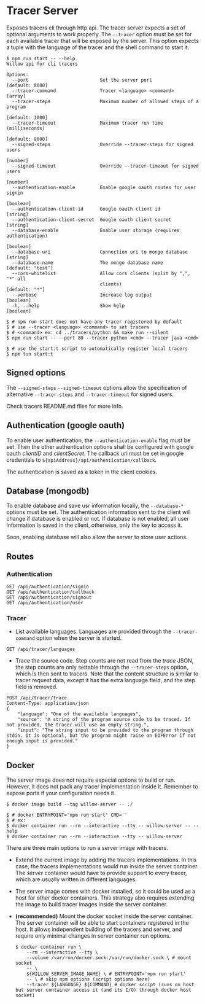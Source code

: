 # Tracer Server

Exposes tracers cli through http api.
The tracer server expects a set of optional arguments to work properly.
The `--tracer` option must be set for each available tracer that will be exposed by the server.
This option expects a tuple with the language of the tracer and the shell command to start it.

```shell
$ npm run start -- --help
Willow api for cli tracers

Options:
  --port                          Set the server port            [default: 8000]
  --tracer-command                Tracer <language> <command>            [array]
  --tracer-steps                  Maximum number of allowed steps of a program
                                                                 [default: 1000]
  --tracer-timeout                Maximum tracer run time (milliseconds)
                                                                 [default: 8000]
  --signed-steps                  Override --tracer-steps for signed users
                                                                        [number]
  --signed-timeout                Override --tracer-timeout for signed users
                                                                        [number]
  --authentication-enable         Enable google oauth routes for user signin
                                                                       [boolean]
  --authentication-client-id      Google oauth client id                [string]
  --authentication-client-secret  Google oauth client secret            [string]
  --database-enable               Enable user storage (requires authentication)
                                                                       [boolean]
  --database-uri                  Connection uri to mongo database      [string]
  --database-name                 The mongo database name      [default: "test"]
  --cors-whitelist                Allow cors clients (split by ",", "*" all
                                  clients)                        [default: "*"]
  --verbose                       Increase log output                  [boolean]
  -h, --help                      Show help                            [boolean]

$ # npm run start does not have any tracer registered by default
$ # use --tracer <language> <command> to set tracers
$ # <command> ex: cd ../tracers/python && make run --silent
$ npm run start -- --port 80 --tracer python <cmd> --tracer java <cmd>

$ # use the start:t script to automatically register local tracers
$ npm tun start:t
```

## Signed options

The `--signed-steps` `--signed-timeout` options allow the specification of alternative `--tracer-steps` and `--tracer-timeout` for signed users.

Check tracers README.md files for more info.

## Authentication (google oauth)

To enable user authentication, the `--authentication-enable` flag must be set.
Then the other authentication options shall be configured with google oauth _clientID_ and _clientSecret_.
The callback uri must be set in google credentials to `${apiAddress}/api/authentication/callback`.

The authentication is saved as a token in the client cookies.

## Database (mongodb)

To enable database and save usr information locally, the `--database-*` options must be set.
The authentication information sent to the client will change if database is enabled or not.
If database is not enabled, all user information is saved in the client, otherwise, only the key to access it.

Soon, enabling database will also allow the server to store user actions.

## Routes

### Authentication

```http
GET /api/authentication/signin
GET /api/authentication/callback
GET /api/authentication/signout
GET /api/authentication/user
```

### Tracer

-   List available languages. Languages are provided through the `--tracer-command` option when the server is started.

```http
GET /api/tracer/languages
```

-   Trace the source code. Step counts are not read from the _trace_ JSON, the step counts are only settable through the `--tracer-steps` option, which is then sent to tracers. Note that the content structure is similar to tracer request data, except it has the extra language field, and the step field is removed.

```http
POST /api/tracer/trace
Content-Type: application/json
{
    "language": "One of the available languages",
    "source": "A string of the program source code to be traced. If not provided, the tracer will use an empty string.",
    "input": "The string input to be provided to the program through stdin. It is optional, but the program might raise an EOFError if not enough input is provided."
}
```

## Docker

The server image does not require especial options to build or run. However, it does not pack any tracer implementation inside it. Remember to expose ports if your configuration needs it.

```shell
$ docker image build --tag willow-server -- ./

$ # docker ENTRYPOINT='npm run start' CMD=''
$ # ex:
$ docker container run --rm --interactive --tty -- willow-server -- --help
$ docker container run --rm --interactive --tty -- willow-server
```

There are three main options to run a server image with tracers.

-   Extend the current image by adding the tracers implementations. In this case, the tracers implementations would run inside the server container. The server container would have to provide support to every tracer, which are usually written in different languages.

-   The server image comes with docker installed, so it could be used as a host for other docker containers. This strategy also requires extending the image to build tracer images inside the server container.

-   **(recommended)** Mount the docker socket inside the server container. The server container will be able to start containers registered in the host. It allows independent building of the tracers and server, and require only minimal changes in server container run options.
    ```shell
    $ docker container run \
        --rm --interactive --tty \
        --volume /var/run/docker.sock:/var/run/docker.sock \ # mount socket
        -- \
        ${WILLOW_SERVER_IMAGE_NAME} \ # ENTRYPOINT='npm run start'
        -- \ # skip npm options (script options here)
        --tracer ${LANGUAGE} ${COMMAND} # docker script (runs on host but server container access it (and its I/O) through docker host socket)
    ```
